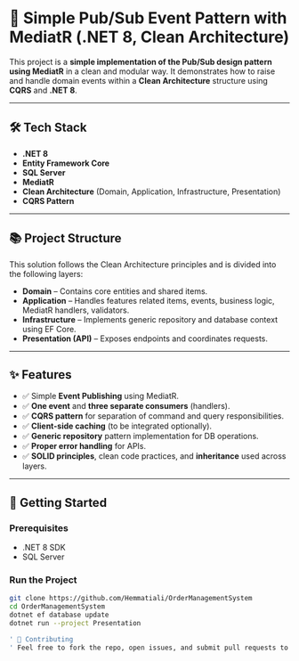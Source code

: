 # 📨 Simple Pub/Sub Event Pattern with MediatR (.NET 8, Clean Architecture)

This project is a **simple implementation of the Pub/Sub design pattern using MediatR** in a clean and modular way. It demonstrates how to raise and handle domain events within a **Clean Architecture** structure using **CQRS** and **.NET 8**.

---

## 🛠 Tech Stack

- **.NET 8**
- **Entity Framework Core**
- **SQL Server**
- **MediatR**
- **Clean Architecture** (Domain, Application, Infrastructure, Presentation)
- **CQRS Pattern**

---

## 📚 Project Structure

This solution follows the Clean Architecture principles and is divided into the following layers:

- **Domain** – Contains core entities and shared items.
- **Application** – Handles features related items, events, business logic, MediatR handlers, validators.
- **Infrastructure** – Implements generic repository and database context using EF Core.
- **Presentation (API)** – Exposes endpoints and coordinates requests.

---

## ✨ Features

- ✅ Simple **Event Publishing** using MediatR.
- ✅ **One event** and **three separate consumers** (handlers).
- ✅ **CQRS pattern** for separation of command and query responsibilities.
- ✅ **Client-side caching** (to be integrated optionally).
- ✅ **Generic repository** pattern implementation for DB operations.
- ✅ **Proper error handling** for APIs.
- ✅ **SOLID principles**, clean code practices, and **inheritance** used across layers.

---

## 🚀 Getting Started

### Prerequisites

- .NET 8 SDK
- SQL Server

### Run the Project

```bash
git clone https://github.com/Hemmatiali/OrderManagementSystem
cd OrderManagementSystem
dotnet ef database update
dotnet run --project Presentation

' 🤝 Contributing
' Feel free to fork the repo, open issues, and submit pull requests to help improve this simple yet powerful pattern demonstration.

